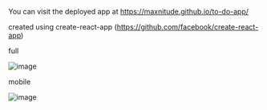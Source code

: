 You can visit the deployed app at https://maxnitude.github.io/to-do-app/

created using create-react-app (https://github.com/facebook/create-react-app)

full

![image](https://user-images.githubusercontent.com/60435090/112898237-425b6e00-90e9-11eb-92af-63d3994c3ff9.png)

mobile

![image](https://user-images.githubusercontent.com/60435090/112898325-5bfcb580-90e9-11eb-95b7-f2e453660020.png)




